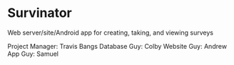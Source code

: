 # Survinator
Web server/site/Android app for creating, taking, and viewing surveys

Project Manager: Travis Bangs
Database Guy: Colby
Website Guy: Andrew
App Guy: Samuel
